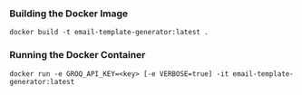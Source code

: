 ### Building the Docker Image
```
docker build -t email-template-generator:latest .
```
### Running the Docker Container
```
docker run -e GROQ_API_KEY=<key> [-e VERBOSE=true] -it email-template-generator:latest
```